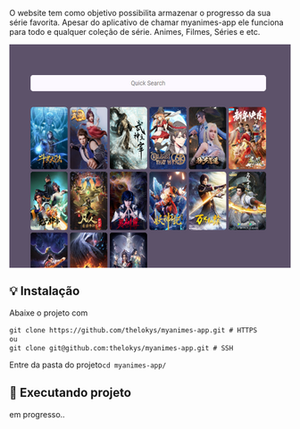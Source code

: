 O website tem como objetivo possibilita armazenar o progresso da sua série favorita. Apesar do aplicativo de chamar myanimes-app ele funciona para todo e qualquer coleção de série. Animes, Filmes, Séries e etc.

<p align="center">
  <img align="center" src=".github/assets/home.png" height="400px" />
</p>

## :bulb: Instalação

Abaixe o projeto com

```shell
git clone https://github.com/thelokys/myanimes-app.git # HTTPS
ou
git clone git@github.com:thelokys/myanimes-app.git # SSH
```

Entre da pasta do projeto`cd myanimes-app/`

## :rocket: Executando projeto

em progresso..
